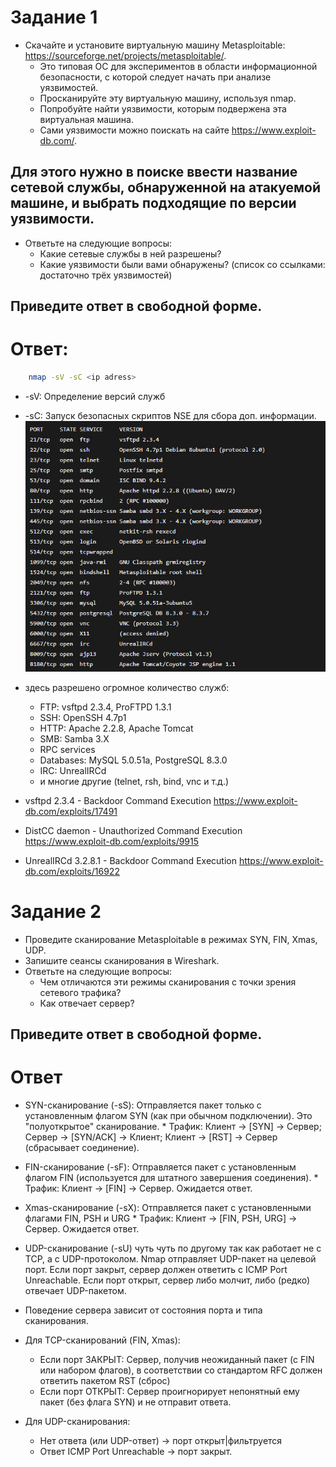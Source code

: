 # Задание 1
* Скачайте и установите виртуальную машину Metasploitable: https://sourceforge.net/projects/metasploitable/.
    * Это типовая ОС для экспериментов в области информационной безопасности, с которой следует начать при анализе уязвимостей.
    * Просканируйте эту виртуальную машину, используя nmap.
    * Попробуйте найти уязвимости, которым подвержена эта виртуальная машина.
    * Сами уязвимости можно поискать на сайте https://www.exploit-db.com/.

## Для этого нужно в поиске ввести название сетевой службы, обнаруженной на атакуемой машине, и выбрать подходящие по версии уязвимости.
* Ответьте на следующие вопросы:
    * Какие сетевые службы в ней разрешены?
    * Какие уязвимости были вами обнаружены? (список со ссылками: достаточно трёх уязвимостей)
## Приведите ответ в свободной форме.

# Ответ:

``` bash
    nmap -sV -sC <ip adress>
```
* -sV: Определение версий служб
* -sC: Запуск безопасных скриптов NSE для сбора доп. информации.
![скрин](https://github.com/MindTempest/git_hw/blob/main/nmap.jpg)

* здесь разрешено огромное количество служб:
    * FTP: vsftpd 2.3.4, ProFTPD 1.3.1
    * SSH: OpenSSH 4.7p1
    * HTTP: Apache 2.2.8, Apache Tomcat
    * SMB: Samba 3.X
    * RPC services
    * Databases: MySQL 5.0.51a, PostgreSQL 8.3.0
    * IRC: UnrealIRCd
    * и многие другие (telnet, rsh, bind, vnc и т.д.)

* vsftpd 2.3.4 - Backdoor Command Execution https://www.exploit-db.com/exploits/17491
* DistCC daemon - Unauthorized Command Execution https://www.exploit-db.com/exploits/9915
* UnrealIRCd 3.2.8.1 - Backdoor Command Execution https://www.exploit-db.com/exploits/16922

# Задание 2
* Проведите сканирование Metasploitable в режимах SYN, FIN, Xmas, UDP.
* Запишите сеансы сканирования в Wireshark.
* Ответьте на следующие вопросы:
    * Чем отличаются эти режимы сканирования с точки зрения сетевого трафика?
    * Как отвечает сервер?
## Приведите ответ в свободной форме.

# Ответ

* SYN-сканирование (-sS): Отправляется пакет только с установленным флагом SYN (как при обычном подключении). Это "полуоткрытое" сканирование.
      * Трафик: Клиент -> [SYN] -> Сервер; Сервер -> [SYN/ACK] -> Клиент; Клиент -> [RST] -> Сервер (сбрасывает соединение).
* FIN-сканирование (-sF): Отправляется пакет с установленным флагом FIN (используется для штатного завершения соединения).
      * Трафик: Клиент -> [FIN] -> Сервер. Ожидается ответ.
* Xmas-сканирование (-sX): Отправляется пакет с установленными флагами FIN, PSH и URG
      * Трафик: Клиент -> [FIN, PSH, URG] -> Сервер. Ожидается ответ.
* UDP-сканирование (-sU) чуть чуть по другому так как работает не с TCP, а с UDP-протоколом. Nmap отправляет UDP-пакет на целевой порт. Если порт закрыт, сервер должен ответить с ICMP Port Unreachable. Если порт открыт, сервер либо молчит, либо (редко) отвечает UDP-пакетом.

* Поведение сервера зависит от состояния порта и типа сканирования.
* Для TCP-сканирований (FIN, Xmas):
  * Если порт ЗАКРЫТ: Сервер, получив неожиданный пакет (с FIN или набором флагов), в соответствии со стандартом RFC должен ответить пакетом RST (сброс)
  * Если порт ОТКРЫТ: Сервер проигнорирует непонятный ему пакет (без флага SYN) и не отправит ответа.
* Для UDP-сканирования:
  * Нет ответа (или UDP-ответ) -> порт открыт|фильтруется
  * Ответ ICMP Port Unreachable -> порт закрыт.
  

